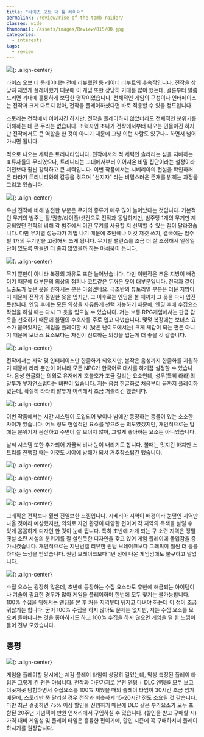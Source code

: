 ```yaml
---
title: "라이즈 오브 더 툼 레이더"
permalink: /review/rise-of-the-tomb-raider/
classes: wide
thumbnail: /assets/images/Review/015/00.jpg
categories:
  - interests
tags:
  - review
---
```


![](/assets/images/Review/015/00.jpg){: .align-center}

라이즈 오브 더 툼레이더는 전에 리뷰했던 툼 레이더 리부트의 후속작입니다. 전작을 상당히 재밌게 플레이했기 때문에 이 게임 또한 상당히 기대를 많이 했는데, 결론부터 말씀드리면 기대에 훌륭하게 보답한 명작이었습니다. 전체적인 게임의 구성이나 인터페이스는 전작과 크게 다르지 않아, 전작을 플레이하셨다면 바로 적응할 수 있을 정도입니다.

스토리는 전작에서 이어지긴 하지만, 전작을 플레이하지 않았더라도 전체적인 분위기를 이해하는 데 큰 무리는 없습니다. 조력자인 조나가 전작에서부터 나오는 인물이긴 하지만 전작에서도 큰 역할을 한 것이 아니기 때문에 그냥 이런 사람도 있구나~ 하면서 넘어가시면 됩니다.

적으로 나오는 세력은 트리니티입니다. 전작에서의 적 세력인 솔라리는 섬을 지배하는 표류자들의 무리였으나, 트리니티는 고대에서부터 이어져온 비밀 집단이라는 설정이라 이전보다 훨씬 강력하고 큰 세력입니다. 이번 작품에서는 시베리아의 전설을 확인하러 온 라라가 트리니티와의 갈등을 겪으며 "선지자" 라는 비밀스러운 존재를 밝히는 과정을 그리고 있습니다.

![](/assets/images/Review/015/01.jpg){: .align-center}

우선 전작에 비해 발전한 부분은 무기의 종류가 매우 많이 늘어났다는 것입니다. 기본적인 무기의 범주는 활/권총/라이플/샷건으로 전작과 동일하지만, 범주당 1개의 무기만 제공되었던 전작의 비해 각 범주에서 어떤 무기를 사용할 지 선택할 수 있는 점이 달라졌습니다. 다만 무기별 성능차가 제법 나기 때문에 초반에나 이것 저것 쓰지, 결국에는 범주별 1개의 무기만을 고정해서 쓰게 됩니다. 무기별 밸런스를 조금 더 잘 조정해서 일장일단이 있도록 만들면 더 좋지 않았을까 하는 아쉬움이 듭니다.

![](/assets/images/Review/015/02.jpg){: .align-center}

무기 뿐만이 아니라 복장의 자유도 또한 늘어났습니다. 다만 이번작은 추운 지방이 배경이기 때문에 대부분의 의상의 점퍼나 코트같은 두꺼운 옷이 대부분입니다. 전작과 같이 노출도가 높은 옷을 원하시는 분은 아쉽겠네요. 극초반의 튜토리얼 부분은 더운 지방이기 때문에 전작과 동일한 옷을 입지만, 그 이후로는 엔딩을 볼 때까지 그 옷을 다시 입진 못합니다. 엔딩 후에는 모든 의상을 자유롭게 선택 가능하기 때문에, 엔딩 후에 수집요소 작업을 하실 때는 다시 그 옷을 입으실 수 있습니다. 저는 보통 RPG게임에서는 판금 갑옷을 선호하기 때문에 불멸의 수호자를 주로 입고 다녔습니다. 몇몇 복장에는 보너스 요소가 붙어있지만, 게임을 플레이할 시 (낮은 난이도에서는) 크게 체감이 되는 편은 아니기 때문에 보너스 요소보다는 자신이 선호하는 의상을 입는게 더 좋을 것 같습니다.

![](/assets/images/Review/015/03.jpg){: .align-center}

전작에서는 자막 및 인터페이스만 한글화가 되었지만, 본작은 음성까지 한글화를 지원하기 때문에 라라 뿐만이 아니라 모든 NPC가 한국어로 대사를 하게끔 설정할 수 있습니다. 음성 한글화는 의외로 유저에게 호불호가 조금 갈리는 요소인데, 성우(특히 라라)의 말투가 부자연스럽다는 비판이 있습니다. 저는 음성 한글화로 처음부터 끝까지 플레이하였는데, 확실히 라라의 말투가 어색해서 조금 거슬리긴 했습니다.

![](/assets/images/Review/015/04.jpg){: .align-center}

이번 작품에서는 시간 시스템이 도입되어 낮이나 밤에만 등장하는 동물이 있는 소소한 차이가 있습니다. 어느 정도 현실적인 요소를 넣으려는 의도였겠지만, 개인적으로는 밤에는 분위기가 음산하고 주변이 잘 보이지 않아, 그렇게 좋아하는 요소는 아니었습니다.

날씨 시스템 또한 추가되어 가끔씩 비나 눈이 내리기도 합니다. 볼때는 멋지긴 하지만 스토리를 진행할 때는 이것도 시야에 방해가 되서 거추장스럽긴 했습니다.

![](/assets/images/Review/015/05.jpg){: .align-center}

![](/assets/images/Review/015/06.jpg){: .align-center}

![](/assets/images/Review/015/07.jpg){: .align-center}

![](/assets/images/Review/015/08.jpg){: .align-center}

그래픽은 전작보다 훨씬 진일보한 느낌입니다. 시베리아 지역이 배경이라 눈덮인 지역만 나올 것이라 예상했지만, 의외로 자연 환경이 다양한 편이며 각 지역의 특색을 살릴 수 있게 꼼꼼하게 디자인 한 것이 눈에 띕니다. 특히 초반에 가게 되는 구 소련 지역은 정말 옛날 소련 시설의 분위기를 잘 살린듯한 디자인을 갖고 있어 게임 플레이에 몰입감을 증가시켰습니다. 개인적으로는 지난번엘 리뷰한 퀀텀 브레이크보다 그래픽이 훨씬 더 훌륭하다는 느낌을 받았습니다. 퀀텀 브레이크보다 1년 전에 나온 게임임에도 불구하고 말입니다.

![](/assets/images/Review/015/09.jpg){: .align-center}

수집 요소는 굉장히 많은데, 초반에 등장하는 수집 요소라도 후반에 해금되는 아이템이나 기술이 필요한 경우가 많아 게임을 플레이하며 한번에 모두 찾기는 불가능합니다. 100% 수집을 위해서는 엔딩을 본 후 처음 지역부터 뒤지고 다녀야 하는데 이 점이 조금 귀찮기는 합니다. 굳이 100% 수집을 하지 않아도 문제는 없지만, 저는 수집 요소를 모으며 돌아다니는 것을 좋아하기도 하고 100% 수집을 하지 않으면 게임을 덜 한 느낌이 들어 전부 모았습니다.

## 총평

![](/assets/images/Review/015/10.png){: .align-center}

게임을 플레이할 당시에는 체감 플레이 타임이 상당히 길었는데, 막상 측정된 플레이 타임은 그렇게 긴 편은 아닙니다. 전작과 마찬가지로 본편 엔딩 + DLC 엔딩을 모두 보고 이곳저곳 탐험하면서 수집요소를 100% 채웠을 때의 플레이 타임이 30시간 조금 넘기 때문에, 스토리만 쭉 달리실 경우 전작과 비슷하게 15-20시간 정도 소요될 것 같습니다. 다만 최근 걸핏하면 75% 이상 할인을 진행하기 때문에 DLC 같은 부가요소가 모두 포함된 20주년 기념팩이 만원 언저리에서 구입하실 수 있습니다. (할인을 받고 구매할 시) 가격 대비 게임성 및 플레이 타임은 훌륭한 편이기에, 할인 시즌에 꼭 구매하셔서 플레이하시기를 권장합니다.